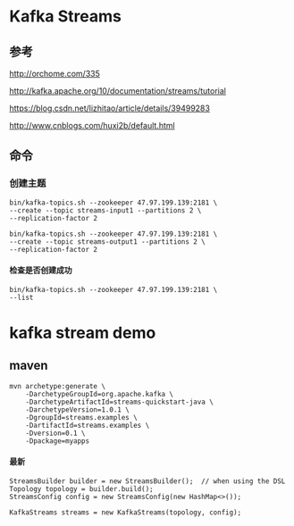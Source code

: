 # Kafka Streams

## 参考

http://orchome.com/335

http://kafka.apache.org/10/documentation/streams/tutorial

https://blog.csdn.net/lizhitao/article/details/39499283

http://www.cnblogs.com/huxi2b/default.html

## 命令

### 创建主题

```
bin/kafka-topics.sh --zookeeper 47.97.199.139:2181 \
--create --topic streams-input1 --partitions 2 \
--replication-factor 2
```

```
bin/kafka-topics.sh --zookeeper 47.97.199.139:2181 \
--create --topic streams-output1 --partitions 2 \
--replication-factor 2
```


#### 检查是否创建成功

```
bin/kafka-topics.sh --zookeeper 47.97.199.139:2181 \
--list
```

# kafka stream demo

## maven

```
mvn archetype:generate \
    -DarchetypeGroupId=org.apache.kafka \
    -DarchetypeArtifactId=streams-quickstart-java \
    -DarchetypeVersion=1.0.1 \
    -DgroupId=streams.examples \
    -DartifactId=streams.examples \
    -Dversion=0.1 \
    -Dpackage=myapps
```

#### 最新

```
StreamsBuilder builder = new StreamsBuilder();  // when using the DSL
Topology topology = builder.build();
StreamsConfig config = new StreamsConfig(new HashMap<>());

KafkaStreams streams = new KafkaStreams(topology, config);
```


